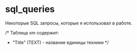 # sql_queries
Некоторые SQL запросы, которые я использовал в работе.

/* Таблица xm содержит:
 * "Title" (TEXT) - название единицы техники
 */
